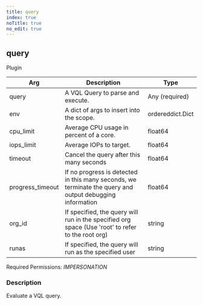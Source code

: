 ```yaml
---
title: query
index: true
noTitle: true
no_edit: true
---
```




<div class="vql_item"></div>


## query
<span class='vql_type pull-right page-header'>Plugin</span>



<div class="vqlargs"></div>

Arg | Description | Type
----|-------------|-----
query|A VQL Query to parse and execute.|Any (required)
env|A dict of args to insert into the scope.|ordereddict.Dict
cpu_limit|Average CPU usage in percent of a core.|float64
iops_limit|Average IOPs to target.|float64
timeout|Cancel the query after this many seconds|float64
progress_timeout|If no progress is detected in this many seconds, we terminate the query and output debugging information|float64
org_id|If specified, the query will run in the specified org space (Use 'root' to refer to the root org)|string
runas|If specified, the query will run as the specified user|string

Required Permissions: 
<i class="linkcolour label pull-right label-success">IMPERSONATION</i>

### Description

Evaluate a VQL query.

